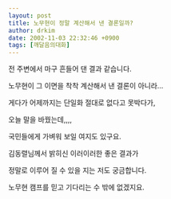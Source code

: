 ```yaml
---
layout: post
title: 노무현이 정말 계산해서 낸 결론일까?
author: drkim
date: 2002-11-03 22:32:46 +0900
tags: [깨달음의대화]
---
```

전 주변에서 마구 흔들어 댄 결과 같습니다.
  
노무현이 그 이면을 착착 계산해서 낸 결론이 아니라...
  

  
게다가 어제까지는 단일화 절대로 없다고 못박다가,
  
오늘 말을 바꿨는데,,,,
  
국민들에게 가벼워 보일 여지도 있구요.
  

  
김동렬님께서 밝히신 이러이러한 좋은 결과가
  
정말로 이루어 질 수 있을 지는 저도 궁금합니다.
  

  
노무현 캠프를 믿고 기다리는 수 밖에 없겠지요.